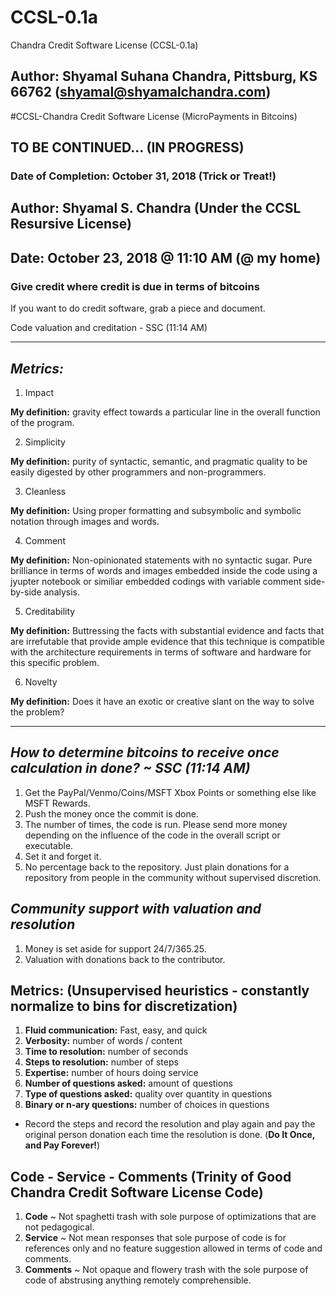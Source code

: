 # CCSL-0.1a
Chandra Credit Software License (CCSL-0.1a)

## Author: Shyamal Suhana Chandra, Pittsburg, KS 66762 (shyamal@shyamalchandra.com)

#CCSL-Chandra Credit Software License (MicroPayments in Bitcoins)

## TO BE CONTINUED... (IN PROGRESS)
### Date of Completion: October 31, 2018 (Trick or Treat!)

## Author: Shyamal S. Chandra (Under the CCSL Resursive License)
## Date: October 23, 2018 @ 11:10 AM (@ my home)

### Give credit where credit is due in terms of bitcoins

If you want to do credit software, grab a piece and document.

Code valuation and creditation - SSC (11:14 AM)

-------------------

## *Metrics:*

1. Impact 

**My definition:** gravity effect towards a particular line in the overall function of the program.

2. Simplicity 

**My definition:** purity of syntactic, semantic, and pragmatic quality to be easily digested by other programmers and non-programmers.

3. Cleanless 

**My definition:** Using proper formatting and subsymbolic and symbolic notation through images and words.

4. Comment

**My definition:** Non-opinionated statements with no syntactic sugar.  Pure brilliance in terms of words and images embedded inside the code using a jyupter notebook or similiar embedded codings with variable comment side-by-side analysis.

5. Creditability

**My definition:** Buttressing the facts with substantial evidence and facts that are irrefutable that provide ample evidence that this technique is compatible with the architecture requirements in terms of software and hardware for this specific problem.

6. Novelty

**My definition:** Does it have an exotic or creative slant on the way to solve the problem?

-------------------

## *How to determine bitcoins to receive once calculation in done? ~ SSC (11:14 AM)*

1. Get the PayPal/Venmo/Coins/MSFT Xbox Points or something else like MSFT Rewards.
2. Push the money once the commit is done.
3. The number of times, the code is run.  Please send more money depending on the influence of the code in the overall script or executable.
4. Set it and forget it.
5. No percentage back to the repository.  Just plain donations for a repository from people in the community without supervised discretion.

## *Community support with valuation and resolution*

1. Money is set aside for support 24/7/365.25.
2. Valuation with donations back to the contributor.

## Metrics: (Unsupervised heuristics - constantly normalize to bins for discretization)

1. **Fluid communication:** Fast, easy, and quick
2. **Verbosity:** number of words / content
3. **Time to resolution:** number of seconds
4. **Steps to resolution:** number of steps
5. **Expertise:** number of hours doing service
6. **Number of questions asked:** amount of questions
7. **Type of questions asked:** quality over quantity in questions
8. **Binary or n-ary questions:** number of choices in questions

* Record the steps and record the resolution and play again and pay the original person donation each time the resolution is done. (**Do It Once, and Pay Forever!**)


## Code - Service - Comments (Trinity of **Good Chandra Credit Software License** Code)

1. **Code** ~ Not spaghetti trash with sole purpose of optimizations that are not pedagogical.
2. **Service** ~ Not mean responses that sole purpose of code is for references only and no feature suggestion allowed in terms of code and comments.
3. **Comments** ~ Not opaque and flowery trash with the sole purpose of code of abstrusing anything remotely comprehensible.

